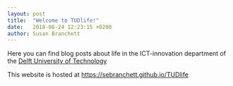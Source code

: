 ```yaml
---
layout: post
title:  "Welcome to TUDlife!"
date:   2018-06-24 12:23:15 +0200
author: Susan Branchett
---
```

Here you can find blog posts about life in the ICT-innovation department of the 
[Delft University of Technology](https://www.tudelft.nl/en/)


This website is hosted at <https://sebranchett.github.io/TUDlife>
